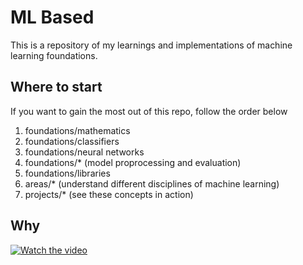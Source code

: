 # ML Based
This is a repository of my learnings and implementations of machine learning foundations.

## Where to start
If you want to gain the most out of this repo, follow the order below
1. foundations/mathematics
2. foundations/classifiers
3. foundations/neural networks
4. foundations/* (model proprocessing and evaluation)
5. foundations/libraries
6. areas/* (understand different disciplines of machine learning)
7. projects/* (see these concepts in action)


## Why
[![Watch the video](https://i.ytimg.com/vi/I2ZK3ngNvvI/hq720.jpg?sqp=-oaymwEcCNAFEJQDSFXyq4qpAw4IARUAAIhCGAFwAcABBg==&rs=AOn4CLCN6u7bUcJDdQQfvlwirByaxdcqFw)](https://www.youtube.com/watch?v=I2ZK3ngNvvI)
